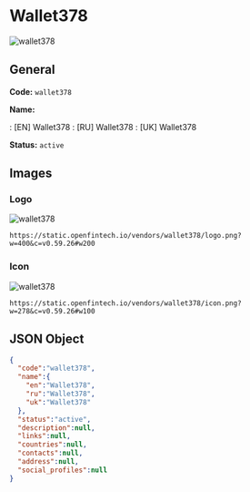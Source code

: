 
# Wallet378 
![wallet378](https://static.openfintech.io/vendors/wallet378/logo.png?w=400&c=v0.59.26#w200)  

## General 
 
**Code:** `wallet378` 
 
**Name:** 
 
:	[EN] Wallet378 
:	[RU] Wallet378 
:	[UK] Wallet378 
 
**Status:** `active` 
 

## Images 

### Logo 
 
![wallet378](https://static.openfintech.io/vendors/wallet378/logo.png?w=400&c=v0.59.26#w200)  

```
https://static.openfintech.io/vendors/wallet378/logo.png?w=400&c=v0.59.26#w200
```  

### Icon 
 
![wallet378](https://static.openfintech.io/vendors/wallet378/icon.png?w=278&c=v0.59.26#w100)  

```
https://static.openfintech.io/vendors/wallet378/icon.png?w=278&c=v0.59.26#w100
```  

## JSON Object 

```json
{
  "code":"wallet378",
  "name":{
    "en":"Wallet378",
    "ru":"Wallet378",
    "uk":"Wallet378"
  },
  "status":"active",
  "description":null,
  "links":null,
  "countries":null,
  "contacts":null,
  "address":null,
  "social_profiles":null
}
```  

